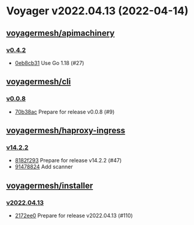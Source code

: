 # Voyager v2022.04.13 (2022-04-14)


## [voyagermesh/apimachinery](https://github.com/voyagermesh/apimachinery)

### [v0.4.2](https://github.com/voyagermesh/apimachinery/releases/tag/v0.4.2)

- [0eb8cb31](https://github.com/voyagermesh/apimachinery/commit/0eb8cb31) Use Go 1.18 (#27)



## [voyagermesh/cli](https://github.com/voyagermesh/cli)

### [v0.0.8](https://github.com/voyagermesh/cli/releases/tag/v0.0.8)

- [70b38ac](https://github.com/voyagermesh/cli/commit/70b38ac) Prepare for release v0.0.8 (#9)



## [voyagermesh/haproxy-ingress](https://github.com/voyagermesh/haproxy-ingress)

### [v14.2.2](https://github.com/voyagermesh/haproxy-ingress/releases/tag/v14.2.2)

- [8182f293](https://github.com/voyagermesh/haproxy-ingress/commit/8182f293) Prepare for release v14.2.2 (#47)
- [91478824](https://github.com/voyagermesh/haproxy-ingress/commit/91478824) Add scanner



## [voyagermesh/installer](https://github.com/voyagermesh/installer)

### [v2022.04.13](https://github.com/voyagermesh/installer/releases/tag/v2022.04.13)

- [2172ee0](https://github.com/voyagermesh/installer/commit/2172ee0) Prepare for release v2022.04.13 (#110)



